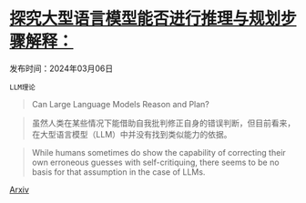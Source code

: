 # [探究大型语言模型能否进行推理与规划步骤解释：](https://arxiv.org/abs/2403.04121)

发布时间：2024年03月06日

`LLM理论`

> Can Large Language Models Reason and Plan?

> 虽然人类在某些情况下能借助自我批判修正自身的错误判断，但目前看来，在大型语言模型（LLM）中并没有找到类似能力的依据。

> While humans sometimes do show the capability of correcting their own erroneous guesses with self-critiquing, there seems to be no basis for that assumption in the case of LLMs.

[Arxiv](https://arxiv.org/abs/2403.04121)